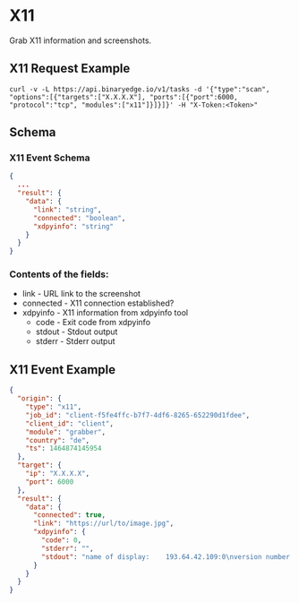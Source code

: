 # X11

Grab X11 information and screenshots.

## X11 Request Example

```
curl -v -L https://api.binaryedge.io/v1/tasks -d '{"type":"scan", "options":[{"targets":["X.X.X.X"], "ports":[{"port":6000, "protocol":"tcp", "modules":["x11"]}]}]}' -H "X-Token:<Token>"
```

## Schema

### X11 Event Schema

```json
{
  ...
  "result": {
    "data": {
      "link": "string",
      "connected": "boolean",
      "xdpyinfo": "string"
    }
  }
}
```

### Contents of the fields:

  * link - URL link to the screenshot
  * connected - X11 connection established?
  * xdpyinfo - X11 information from xdpyinfo tool
    * code - Exit code from xdpyinfo
    * stdout - Stdout output
    * stderr - Stderr output

## X11 Event Example

```json
{
  "origin": {
    "type": "x11",
    "job_id": "client-f5fe4ffc-b7f7-4df6-8265-652290d1fdee",
    "client_id": "client",
    "module": "grabber",
    "country": "de",
    "ts": 1464874145954
  },
  "target": {
    "ip": "X.X.X.X",
    "port": 6000
  },
  "result": {
    "data": {
      "connected": true,
      "link": "https://url/to/image.jpg",
      "xdpyinfo": {
        "code": 0,
        "stderr": "",
        "stdout": "name of display:    193.64.42.109:0\nversion number:    11.0\nvendor string:    The X.Org Foundation\nvendor release number:    11501000\nX.Org version: 1.15.1\nmaximum request size:  16777212 bytes\nmotion buffer size:  256\nbitmap unit, bit order, pad..... "
      }
    }
  }
}
```
